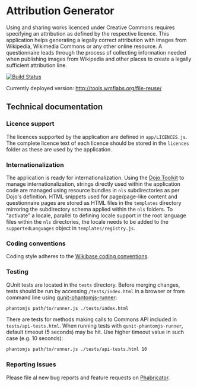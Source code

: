 # Attribution Generator

Using and sharing works licenced under Creative Commons requires specifying an attribution as defined by the respective licence. This application helps generating a legally correct attribution with images from Wikipedia, Wikimedia Commons or any other online resource.
A questionnaire leads through the process of collecting information needed when publishing images from Wikipedia and other places to create a legally sufficient attribution line.

[![Build Status](https://travis-ci.org/wmde/Lizenzverweisgenerator.svg?branch=master)](https://travis-ci.org/wmde/Lizenzverweisgenerator
)

Currently deployed version: http://tools.wmflabs.org/file-reuse/

## Technical documentation

### Licence support

The licences supported by the application are defined in <code>app/LICENCES.js</code>. The complete licence text of each licence should be stored in the <code>licences</code> folder as these are used by the application.

### Internationalization

The application is ready for internationalization. Using the [Dojo Toolkit](http://dojotoolkit.org/) to manage internationalization, strings directly used within the application code are managed using resource bundles in <code>nls</code> subdirectories as per Dojo's definition.
HTML snippets used for page/page-like content and questionnaire pages are stored as HTML files in the <code>templates</code> directory mirroring the subdirectory schema applied within the <code>nls</code> folders.
To "activate" a locale, parallel to defining locale support in the root language files within the <code>nls</code> directories, the locale needs to be added to the <code>supportedLanguages</code> object in <code>templates/registry.js</code>.

### Coding conventions

Coding style adheres to the [Wikibase coding conventions](http://www.mediawiki.org/wiki/Wikibase/Coding_conventions).

### Testing

QUnit tests are located in the <code>tests</code> directory. Before merging changes, tests should be run by accessing <code>/tests/index.html</code> in a browser or from command line using [qunit-phantomjs-runner](https://github.com/jonkemp/qunit-phantomjs-runner):
```bash
phantomjs path/to/runner.js ./tests/index.html
```

There are tests for methods making calls to Commons API included in `tests/api-tests.html`. When running tests with `qunit-phantomjs-runner`, default timeout (5 seconds) may be hit. Use higher timeout value in such case (e.g. 10 seconds):
```bash
phantomjs path/to/runner.js ./tests/api-tests.html 10
```

### Reporting Issues

Please file al new bug reports and feature requests on [Phabricator](https://phabricator.wikimedia.org/maniphest/task/create/?projects=tcb-team,attribution-generator&title=%5BAG%5D).
